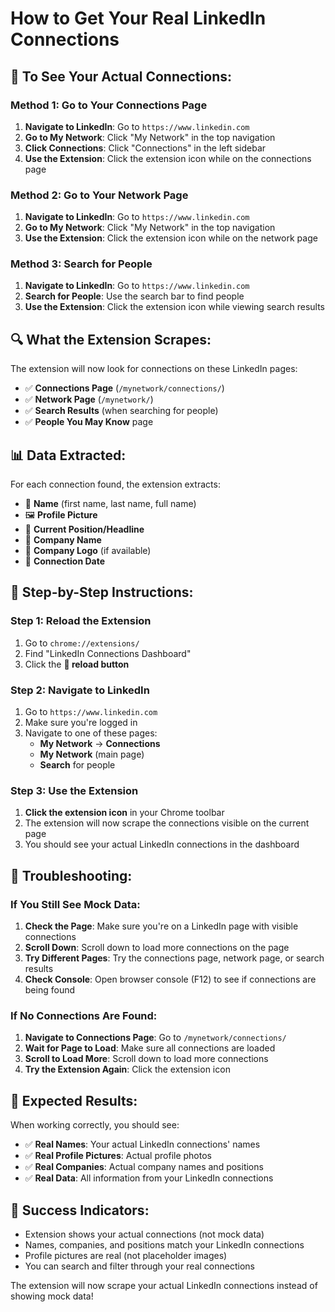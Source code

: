# How to Get Your Real LinkedIn Connections

## 🎯 **To See Your Actual Connections:**

### **Method 1: Go to Your Connections Page**
1. **Navigate to LinkedIn**: Go to `https://www.linkedin.com`
2. **Go to My Network**: Click "My Network" in the top navigation
3. **Click Connections**: Click "Connections" in the left sidebar
4. **Use the Extension**: Click the extension icon while on the connections page

### **Method 2: Go to Your Network Page**
1. **Navigate to LinkedIn**: Go to `https://www.linkedin.com`
2. **Go to My Network**: Click "My Network" in the top navigation
3. **Use the Extension**: Click the extension icon while on the network page

### **Method 3: Search for People**
1. **Navigate to LinkedIn**: Go to `https://www.linkedin.com`
2. **Search for People**: Use the search bar to find people
3. **Use the Extension**: Click the extension icon while viewing search results

## 🔍 **What the Extension Scrapes:**

The extension will now look for connections on these LinkedIn pages:
- ✅ **Connections Page** (`/mynetwork/connections/`)
- ✅ **Network Page** (`/mynetwork/`)
- ✅ **Search Results** (when searching for people)
- ✅ **People You May Know** page

## 📊 **Data Extracted:**

For each connection found, the extension extracts:
- 👤 **Name** (first name, last name, full name)
- 🖼️ **Profile Picture**
- 💼 **Current Position/Headline**
- 🏢 **Company Name**
- 🏢 **Company Logo** (if available)
- 📅 **Connection Date**

## 🚀 **Step-by-Step Instructions:**

### **Step 1: Reload the Extension**
1. Go to `chrome://extensions/`
2. Find "LinkedIn Connections Dashboard"
3. Click the **🔄 reload button**

### **Step 2: Navigate to LinkedIn**
1. Go to `https://www.linkedin.com`
2. Make sure you're logged in
3. Navigate to one of these pages:
   - **My Network** → **Connections**
   - **My Network** (main page)
   - **Search** for people

### **Step 3: Use the Extension**
1. **Click the extension icon** in your Chrome toolbar
2. The extension will now scrape the connections visible on the current page
3. You should see your actual LinkedIn connections in the dashboard

## 🔧 **Troubleshooting:**

### **If You Still See Mock Data:**
1. **Check the Page**: Make sure you're on a LinkedIn page with visible connections
2. **Scroll Down**: Scroll down to load more connections on the page
3. **Try Different Pages**: Try the connections page, network page, or search results
4. **Check Console**: Open browser console (F12) to see if connections are being found

### **If No Connections Are Found:**
1. **Navigate to Connections Page**: Go to `/mynetwork/connections/`
2. **Wait for Page to Load**: Make sure all connections are loaded
3. **Scroll to Load More**: Scroll down to load more connections
4. **Try the Extension Again**: Click the extension icon

## 📝 **Expected Results:**

When working correctly, you should see:
- ✅ **Real Names**: Your actual LinkedIn connections' names
- ✅ **Real Profile Pictures**: Actual profile photos
- ✅ **Real Companies**: Actual company names and positions
- ✅ **Real Data**: All information from your LinkedIn connections

## 🎉 **Success Indicators:**

- Extension shows your actual connections (not mock data)
- Names, companies, and positions match your LinkedIn connections
- Profile pictures are real (not placeholder images)
- You can search and filter through your real connections

The extension will now scrape your actual LinkedIn connections instead of showing mock data!

